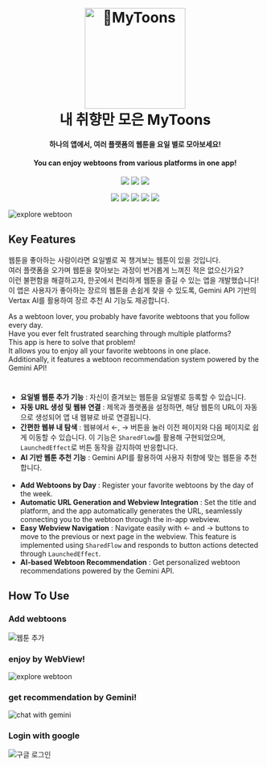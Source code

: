 
<h1 align="center">
  <br>
  <a href="https://github.com/Yoonjin-Lee/webtoon"><img src="https://github.com/user-attachments/assets/b73becfd-f58b-4997-b3cf-f1c0c7f6b889" alt="MyToons" width="200"></a>
  <br>
   내 취향만 모은 MyToons
  <br>
</h1>

<h4 align="center">하나의 앱에서, 여러 플랫폼의 웹툰을 요일 별로 모아보세요!</h4>
<h4 align="center">You can enjoy webtoons from various platforms in one app!</h4>

<p align="center">
  <img src="https://img.shields.io/badge/android-34A853?style=flat-square&logo=android&logoColor=white"/>
  <img src="https://img.shields.io/badge/kotlin-7F52FF?style=flat-square&logo=kotlin&logoColor=white"/>
  <img src="https://img.shields.io/badge/firebase-DD2C00?style=flat-square&logo=firebase&logoColor=white"/>
</p>

<p align="center">
  <img src="https://img.shields.io/badge/hilt-D9D9D9?style=flat-square&logo=hilt&logoColor=white"/>
  <img src="https://img.shields.io/badge/compose-D9D9D9?style=flat-square&logo=compose&logoColor=white"/>
  <img src="https://img.shields.io/badge/flow-D9D9D9?style=flat-square&logo=flow&logoColor=white"/>
  <img src="https://img.shields.io/badge/MVVM-D9D9D9?style=flat-square&logo=MVVM&logoColor=white"/>
  <img src="https://img.shields.io/badge/Coroutine-D9D9D9?style=flat-square&logo=Coroutine&logoColor=white"/>
</p>

![explore webtoon](https://github.com/user-attachments/assets/33d91cc1-853c-4d43-a208-6614148379da)

## Key Features

웹툰을 좋아하는 사람이라면 요일별로 꼭 챙겨보는 웹툰이 있을 것입니다.  
여러 플랫폼을 오가며 웹툰을 찾아보는 과정이 번거롭게 느껴진 적은 없으신가요?  
이런 불편함을 해결하고자, 한곳에서 편리하게 웹툰을 즐길 수 있는 앱을 개발했습니다!  
이 앱은 사용자가 좋아하는 장르의 웹툰을 손쉽게 찾을 수 있도록, Gemini API 기반의 Vertax AI를 활용하여 장르 추천 AI 기능도 제공합니다.  
  
As a webtoon lover, you probably have favorite webtoons that you follow every day.  
Have you ever felt frustrated searching through multiple platforms?  
This app is here to solve that problem!  
It allows you to enjoy all your favorite webtoons in one place.  
Additionally, it features a webtoon recommendation system powered by the Gemini API!   

  #
  
* **요일별 웹툰 추가 기능** : 자신이 즐겨보는 웹툰을 요일별로 등록할 수 있습니다.
* **자동 URL 생성 및 웹뷰 연결** : 제목과 플랫폼을 설정하면, 해당 웹툰의 URL이 자동으로 생성되어 앱 내 웹뷰로 바로 연결됩니다.
* **간편한 웹뷰 내 탐색** : 웹뷰에서 ←, → 버튼을 눌러 이전 페이지와 다음 페이지로 쉽게 이동할 수 있습니다. 이 기능은 `SharedFlow`를 활용해 구현되었으며, `LaunchedEffect`로 버튼 동작을 감지하여 반응합니다.
* **AI 기반 웹툰 추천 기능** : Gemini API를 활용하여 사용자 취향에 맞는 웹툰을 추천합니다.
  <br></br>
* **Add Webtoons by Day** : Register your favorite webtoons by the day of the week.
* **Automatic URL Generation and Webview Integration** : Set the title and platform, and the app automatically generates the URL, seamlessly connecting you to the webtoon through the in-app webview.
* **Easy Webview Navigation** : Navigate easily with ← and → buttons to move to the previous or next page in the webview. This feature is implemented using `SharedFlow` and responds to button actions detected through `LaunchedEffect`.
* **AI-based Webtoon Recommendation** : Get personalized webtoon recommendations powered by the Gemini API.

## How To Use
### Add webtoons
![웹툰 추가](https://github.com/user-attachments/assets/b99d7c6c-863c-45bc-80d4-639f9f0f36d0)

### enjoy by WebView!
![explore webtoon](https://github.com/user-attachments/assets/de80a7d8-56f0-4773-a490-1821e33924db)

### get recommendation by Gemini!
![chat with gemini](https://github.com/user-attachments/assets/119ad00c-f0d9-4287-acd2-66ea1b63ce21)

### Login with google
![구글 로그인](https://github.com/user-attachments/assets/fb2283c8-12ee-44da-9748-59c9e5d6a989)


